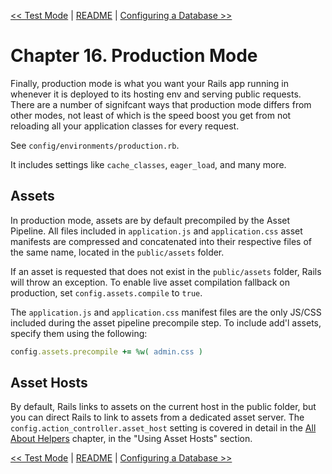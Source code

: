 [&lt;&lt; Test Mode](ch15-test-mode.md) | [README](README.md) | [Configuring a Database &gt;&gt;](ch17-configuring-a-database.md)

# Chapter 16. Production Mode

Finally, production mode is what you want your Rails app running in whenever it
is deployed to its hosting env and serving public requests. There are a number of
signifcant ways that production mode differs from other modes, not least of which
is the speed boost you get from not reloading all your application classes for
every request.

See `config/environments/production.rb`.

It includes settings like `cache_classes`, `eager_load`, and many more.

## Assets 

In production mode, assets are by default precompiled by the Asset Pipeline. All
files included in `application.js` and `application.css` asset manifests are
compressed and concatenated into their respective files of the same name, located
in the `public/assets` folder.

If an asset is requested that does not exist in the `public/assets` folder, Rails
will throw an exception. To enable live asset compilation fallback on production,
set `config.assets.compile` to `true`.

The `application.js` and `application.css` manifest files are the only JS/CSS
included during the asset pipeline precompile step. To include add'l assets,
specify them using the following:

```ruby
config.assets.precompile += %w( admin.css )
```

## Asset Hosts

By default, Rails links to assets on the current host in the public folder, but
you can direct Rails to link to assets from a dedicated asset server. The 
`config.action_controller.asset_host` setting is covered in detail in the
[All About Helpers][all-about-helpers] chapter, in the "Using Asset Hosts" section.


[&lt;&lt; Test Mode](ch15-test-mode.md) | [README](README.md) | [Configuring a Database &gt;&gt;](ch17-configuring-a-database.md)

[all-about-helpers]: ch120-all-about-helpers.md#using-asset-hosts
